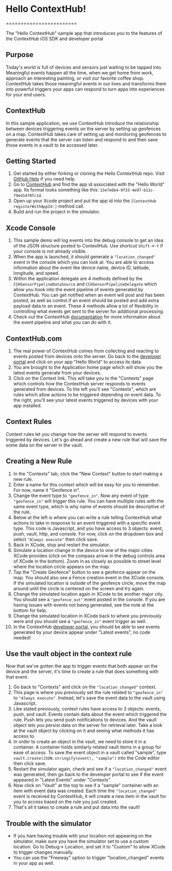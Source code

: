 # Hello ContextHub!
========================

The "Hello ContextHub" sample app that introduces you to the features of the ContextHub iOS SDK and developer portal

## Purpose

Today's world is full of devices and sensors just waiting to be tapped into. Meaningful events happen all the time, when we get home from work, approach an interesting painting, or visit our favorite coffee shop. ContextHub takes those meaningful events in our lives and transforms them into powerful triggers your apps can respond to turn apps into experiences for your end users. 

## ContextHub

In this sample application, we use ContextHub introduce the relationship between devices triggering events on the server by setting up geofences on a map. ContextHub takes care of setting up and monitoring geofences to generate events that the server can listen and respond to and then save those events in a vault to be accessed later.

## Getting Started

1. Get started by either forking or cloning the Hello ContextHub repo. Visit [GitHub Help](https://help.github.com/articles/fork-a-repo) if you need help.
2. Go to [ContextHub](http://app.contexthub.com) and find the app id associated with the "Hello World" app. Its format looks something like this: `13e7e6b4-9f33-4e97-b11c-79ed1470fc1d`.
3. Open up your Xcode project and put the app id into the `[ContextHub registerWithAppId:]` method call.
4. Build and run the project in the simulator.

## Xcode Console
1. This sample demo will log events into the debug console to get an idea of the JSON structure posted to ContextHub. Use shortcut `Shift-⌘-Y` if your console is not already visible.
2. When the app is launched, it should generate a `"location_changed"` event in the console which you can look at. You are able to access information about the event like device name, device ID, latitude, longitude, and speed.
3. Within the application delegate are 4 methods defined by the `CCHSensorPipelineDataSource` and `CCHSensorPipelineDelegate` which allow you hook into the event pipeline of events generated by ContextHub. You can get notified when an event will post and has been posted, as well as control if an event should be posted and add extra payload data to an event. These 4 methods allow a lot of flexibility in controlling what events get sent to the server for additional processing.
4. Check out the ContextHub [documentation](http://docs.contexthub.com/) for more information about the event pipeline and what you can do with it. 

    
## ContextHub.com

1. The real power of ContextHub comes from collecting and reacting to events posted from devices onto the server. Go back to the [developer portal](http://app.contexthub.com) and click on your app "Hello World" to access its data.
2. You are brought to the Application home page which will show you the latest events generate from your devices.
2. Click on the Context link.  This will take you to the "Contexts" page which controls how the ContextHub server responds to events generated from devices. To the left you'll see "Contexts", which are rules which allow actions to be triggered depending on event data. To the right, you'll see your latest events triggered by devices with your app installed.


## Context Rules

Context rules let you change how the server will respond to events triggered by devices. Let's go ahead and create a new rule that will save the some data on the server in the vault.


## Creating a New Rule

1. In the "Contexts" tab, click the "New Context" button to start making a new rule.
2. Enter a name for this context which will be easy for you to remember. For now, name it "Geofence in".
3. Change the event type to `"geofence_in"`. Now any event of type `"geofence_in"` will trigger this rule. You can have multiple rules with the same event type, which is why name of events should be descriptive of the rule.
4. Below at the left is where you can write a rule telling ContextHub what actions to take in response to an event triggered with a specific event type. This code is Javascript, and you have access to 3 objects: event, push, vault, http, and console. For now, click on the dropdown box and select `"Always execute"` then click save.
5. Back in XCode, stop and restart the simulator.
6. Simulate a location change in the device to one of the major cities XCode provides (click on the compass arrow in the debug controls area of XCode in the bottom). Zoom in as closely as possible to street level where the location circle appears on the map.
7. Tap the "Create Geofence" button to see a geofence appear on the map. You should also see a Fence creation event in the XCode console. If the simulated location is outside of the geofence circle, move the map around until the circle is centered on the screen and try again.
8. Change the simulated location again in XCode to be another major city. You should see a `"geofence_out"` event posted in the console. If you are having issues with events not being generated, see the note at the bottom for help.
9. Change the simulated location in XCode back to where you previously were and you should see a `"geofence_in"` event trigger as well.
10. In the ContextHub [developer portal](http://app.contexthub.com), you should be able to see events generated by your device appear under "Latest events", no code needed!


## Use the vault object in the context rule

Now that we've gotten the app to trigger events that both appear on the device and the server, it's time to create a rule that does something with that event.

1. Go back to "Contexts" and click on the `"location_changed"` context.
2. This page is where you previously set the rule related to `"geofence_in"` to `"Always execute"`. Instead, let's save the event data to the vault using Javascript.
3. Like stated previously, context rules have access to 3 objects: events, push, and vault. Events contain data about the event which triggered the rule. Push lets you send push notifications to devices. And the vault object lets you persist data on the server for retrieval later. Take a look at the vault object by clicking on it and seeing what methods it has access to.
4. In order to create an object in the vault, we need to store it in a container. A container holds similarly related vault items in a group for ease of access. To save the event object in a vault called "sample", type `vault.create(JSON.stringify(event), "sample")` into the Code editor then click save.
5. Restart the simulator again, check and see if a `"location_changed"` event was generated, then go back to the developer portal to see if the event appeared in "Latest Events" under "Contexts".
6. Now click on "Vault" at the top to see if a "sample" container with an item with event data was created. Each time the `"location_changed"` event is received by ContextHub, it will create a new item in the vault for you to access based on the rule you just created.
7. That's all it takes to create a rule and put data into the vault!


## Trouble with the simulator
- If you hare having trouble with your location not appearing on the simulator, make sure you have the simulator set to use a custom location. Go to Debug-> Location, and set it to "Custom" to allow XCode to trigger changes manually.
- You can use the "Freeway" option to trigger "location_changed" events in your app as well.
